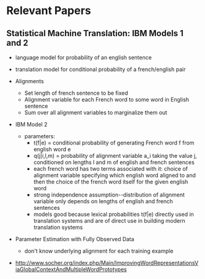 # Relevant Papers

## Statistical Machine Translation: IBM Models 1 and 2

* language model for probability of an english sentence
* translation model for conditional probability of a french/english pair 
* Alignments
	* Set length of french sentence to be fixed
	* Alignment variable for each French word to some word in English 
	 	sentence
	* Sum over all alignment variables to marginalize them out
* IBM Model 2
	* parameters:
		* t(f|e) = conditional probability of generating French word f 
			from english word e
		* q(j|i,l,m) = probability of alignment variable a_i taking the
			value j, conditioned on lengths l and m of english and 
			french sentences
		* each french word has two terms associated with it: choice
		 	of alignment variable specifying which english word aligned
		 	to and then the choice of the french word itself for the given
		 	english word
		* strong independence assumption--distribution of alignment
			variable only depends on lengths of english and french 
			sentences
		* models good because lexical probabilities t(f|e) directly
			used in translation systems and are of direct use in building
			modern translation systems
* Parameter Estimation with Fully Observed Data
	* don't know underlying alignment for each training example

* http://www.socher.org/index.php/Main/ImprovingWordRepresentationsViaGlobalContextAndMultipleWordPrototypes
